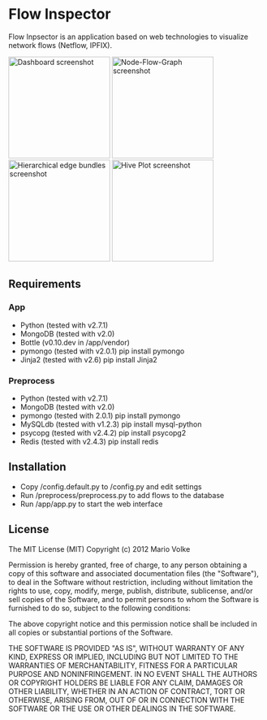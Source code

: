 Flow Inspector
=================

Flow Inpsector is an application based on web technologies to
visualize network flows (Netflow, IPFIX).

<img src="http://webholics.github.com/flow-inspector/images/screenshot1.png" alt="Dashboard screenshot" width="200" />
<img src="http://webholics.github.com/flow-inspector/images/screenshot2.png" alt="Node-Flow-Graph screenshot" width="200" />
<img src="http://webholics.github.com/flow-inspector/images/screenshot3.png" alt="Hierarchical edge bundles screenshot" width="200" />
<img src="http://webholics.github.com/flow-inspector/images/screenshot4.png" alt="Hive Plot screenshot" width="200" />

Requirements
---------------

### App

- Python (tested with v2.7.1)
- MongoDB (tested with v2.0)
- Bottle (v0.10.dev in /app/vendor)
- pymongo (tested with v2.0.1)
  pip install pymongo
- Jinja2 (tested with v2.6)
  pip install Jinja2

### Preprocess

- Python (tested with v2.7.1)
- MongoDB (tested with v2.0)
- pymongo (tested with 2.0.1)
  pip install pymongo
- MySQLdb (tested with v1.2.3)
  pip install mysql-python
- psycopg (tested with v2.4.2)
  pip install psycopg2
- Redis (tested with v2.4.3)
  pip install redis
  
Installation
---------------

- Copy /config.default.py to /config.py and edit settings
- Run /preprocess/preprocess.py to add flows to the database
- Run /app/app.py to start the web interface

License
-------------

The MIT License (MIT)
Copyright (c) 2012 Mario Volke

Permission is hereby granted, free of charge, to any person obtaining a copy of this software and associated documentation files (the "Software"), to deal in the Software without restriction, including without limitation the rights to use, copy, modify, merge, publish, distribute, sublicense, and/or sell copies of the Software, and to permit persons to whom the Software is furnished to do so, subject to the following conditions:

The above copyright notice and this permission notice shall be included in all copies or substantial portions of the Software.

THE SOFTWARE IS PROVIDED "AS IS", WITHOUT WARRANTY OF ANY KIND, EXPRESS OR IMPLIED, INCLUDING BUT NOT LIMITED TO THE WARRANTIES OF MERCHANTABILITY, FITNESS FOR A PARTICULAR PURPOSE AND NONINFRINGEMENT. IN NO EVENT SHALL THE AUTHORS OR COPYRIGHT HOLDERS BE LIABLE FOR ANY CLAIM, DAMAGES OR OTHER LIABILITY, WHETHER IN AN ACTION OF CONTRACT, TORT OR OTHERWISE, ARISING FROM, OUT OF OR IN CONNECTION WITH THE SOFTWARE OR THE USE OR OTHER DEALINGS IN THE SOFTWARE.
